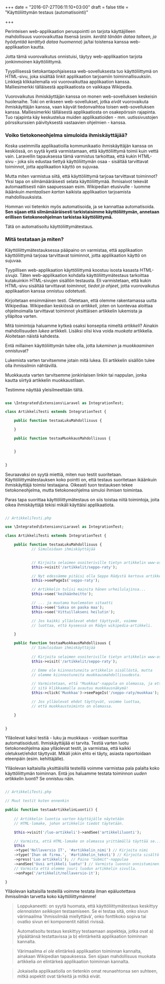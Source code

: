 +++
date = "2016-07-27T06:11:10+03:00"
draft = false
title = "Käyttöliittymän testaus (automatisointi)"

+++

Perinteisen web-applikaation peruspointti on tarjota käyttäjilleen mahdollisuus vuorovaikuttaa itsensä (*esim. kerätä tänään dataa talteen, ja hyödyntää kerättyä dataa huomenna*) ja/tai toistensa kanssa web-applikaation kautta. 

Jotta tämä vuorovaikutus onnistuisi, täytyy web-applikaation tarjota jonkinmoinen käyttöliittymä. 

Tyypillisessä tietokantapohjaisessa web-sovelluksesta tuo käyttöliittymä on HTML-sivu, joka sisältää linkit applikaation tarjoamiin toiminnallisuuksiin. Linkkejä klikkailemalla voi vuorovaikuttaa applikaation kanssa. Malliesimerkki tälläisestä applikaatiosta on vaikkapa Wikipedia.

Vuorovaikutus ihmiskäyttäjän kanssa on monen web-sovelluksen keskeisin huolenaihe. Toki on erikseen web-sovellukset, jotka *eivät* vuorovaikuta ihmiskäyttäjän kanssa, vaan käyvät tiedonvaihtoa toisen web-sovelluksen kanssa. Malliesimerkki tälläisestä applikaatiosta on osakepörssin rajapinta. Tuo rajapinta käy keskustelua muiden applikaatioiden - mm. uutissivustojen pörssikurssien päivityksestä vastaavien ohjelmien - kanssa.

### Voiko tietokoneohjelma simuloida ihmiskäyttäjää?

Koska useimmilla applikaatioilla kommunikaatio ihmiskäyttäjän kanssa on keskiössä, on syytä kyetä varmistamaan, että käyttöliittymä toimii kuin vettä vain. Laravellin tapauksessa tämä varmistus tarkoittaa, että kukin HTML-sivu - joka siis edustaa tiettyä käyttöliittymän osaa - sisältää tarvittavat toiminnot, jotta applikaation käyttö on sujuvaa.

Mutta miten varmistua siitä, että käyttöliittymä tarjoaa tarvittavat toiminnot? Yksi tapa on silmämääräisesti selata käyttöliittymää. Ihmisaivot tekevät automaattisesti näin saapuessaan esim. Wikipedian etusivulle - luomme ikäänkuin *mentaalisen kartan* kaikista applikaation tarjoamista mahdollisuuksista.

Homman voi tietenkin myös automatisoida, ja se kannattaa automatisoida. **Sen sijaan että silmämääräisesti tarkistaisimme käyttöliittymän, annetaan erillisen tietokoneohjelman tarkistaa käyttöliittymä.**

Tätä on automatisoitu käyttöliittymätestaus.

### Mitä testataan ja miten?

Käyttöliittymätestauksessa pääpaino on varmistaa, että applikaation käyttöliittymä tarjoaa tarvittavat toiminnot, jotta applikaation käyttö on sujuvaa. 

Tyypillisen web-applikaation käyttöliittymä koostuu isosta kasasta *HTML-sivuja*. Täten web-applikaation kohdalla käyttöliittymätestaus tarkoittaa kutakuinkin HTML-sivujen sisällön testausta. Eli varmistetaan, että kukin HTML-sivu sisältää tarvittavat *toiminnot, tiedot ja ohjeet*, jotta vuorovaikutus applikaation kanssa onnistuu odotetusti.

Kirjoitetaan ensimmäinen testi. Oletetaan, että olemme rakentamassa uutta Wikipediaa. Wikipedian keskiössä on *artikkeli*, joten on luontevaa aloittaa ohjelmoimalla tarvittavat toiminnot yksittäisen artikkelin lukemista ja ylläpitoa varten. 

Mitä toimintoja haluamme kytkeä osaksi konseptia nimeltä *artikkeli*? Ainakin mahdollisuuden *lukea* artikkeli. Lisäksi olisi kiva voida *muokata* artikkelia. Aloitetaan näistä kahdesta.

Entä millainen käyttöliittymän tulee olla, jotta *lukeminen* ja *muokkaaminen* onnistuvat?

Lukemista varten tarvitsemme jotain mitä lukea. Eli artikkelin sisällön tulee olla ihmissilmin nähtävillä.

Muokkausta varten tarvitsemme jonkinlaisen linkin tai nappulan, jonka kautta siirtyä artikkelin muokkaustilaan.

Testimme näyttää yleisilmeeltään tältä.


```php

use \Integrated\Extensions\Laravel as IntegrationTest;

class ArtikkeliTesti extends IntegrationTest {

	public function testaaLukuMahdollisuus {

	}

	public function testaaMuokkausMahdollisuus {


	}
	

}

```

Seuraavaksi on syytä miettiä, miten nuo testit suoritetaan. Käyttöliittymätestauksen koko pointti on, että testaus suoritetaan ikäänkuin ihmiskäyttäjä toimisi testaajana. Oikeasti tuon testauksen tekee tietokoneohjelma, mutta tietokoneohjelma simuloi ihmisen toimintaa.

Paras tapa suorittaa käyttöliittymätestaus on siis toistaa niitä toimintoja, joita oikea ihmiskäyttäjä tekisi mikäli käyttäisi applikaatiota.

```php

// ArtikkeliTesti.php

use \Integrated\Extensions\Laravel as IntegrationTest;

class ArtikkeliTesti extends IntegrationTest {

	public function testaaLukuMahdollisuus {
			// Simuloidaan ihmiskäyttäjää
			

			// Kirjoita selaimen osoiteriville tietyn artikkelin www-osoite
			$this->visit('/artikkelit/seppo-raty');

			// Nyt edessämme pitäisi olla Seppo Rädystä kertova artikkeli
			$this->seePageIs('seppo-raty');

			// Artikkelin tulisi mainita hänen urheilulajinsa...
			$this->see('keihäänheitto');

			// ... ja muutama kuolematon sitaatti
			$this->see('Saksa on paska maa');
			$this->see('Vittuillakseni heilutin');

			// Jos kaikki ylläolevat ehdot täyttyvät, voimme
			// luottaa, että kyseessä on Rädyn wikipedia-artikkeli.

	}

	public function testaaMuokkausMahdollisuus {
			// Simuloidaan ihmiskäyttäjää
			
			// Kirjoita selaimen osoiteriville tietyn artikkelin www-osoite
			$this->visit('/artikkelit/seppo-raty');

			// Emme ole kiinnostuneita artikkelin sisällöstä, mutta
			// olemme kiinnostuneita muokkausmahdollisuudesta.

			// Varmistetaan, että "Muokkaa"-nappula on olemassa, ja että
			// sitä klikkaamalla avautuu muokkausnäkymä!
			$this->click('Muokkaa')->seePageIs('/seppo-raty/muokkaa');

			// Jos ylläolevat ehdot täyttyvät, voimme luottaa,
			// että muokkaustoiminto on olemassa.

	}
	

}

```

Ylläolevat kaksi testiä - luku ja muokkaus - voidaan suorittaa automatisoidusti. Ihmiskäyttäjää ei tarvita. Testiä varten luotu tietokoneohjelma ajaa ylläolevat testit, ja varmistaa, että kaikki oletukset/ehdot täyttyvät. Mikäli jokin ehto ei täyty, asiasta raportoidaan eteenpäin (esim. kehittäjälle).

Ylläolevan kaltaisilla yksittäisillä testeillä voimme varmistaa pala palalta koko käyttöliittymän toiminnan. Entä jos haluamme testata toiminnon *uuden artikkelin luonti*? Se onnistuu näin.

```php

// ArtikkeliTesti.php

// Muut testit kuten ennenkin

public function testaaArtikkelinLuonti() {
	
	// Artikkelin luontia varten käyttäjälle näytetään
	// HTML-lomake, johon artikkelin tiedot täytetään.

	$this->visit('/luo-artikkeli')->andSee('artikkeliluonti');

	// Varmista, että HTML-lomake on olemassa yrittämällä täyttää se...
	$this
	->type('Nollaversio IT', '#artikkelin_nimi') // Kirjoita nimi
	->type('Ihan ok firma.', '#artikkelin_teksti') // Kirjoita sisältö
	->press('Luo artikkeli'); // Paina "Submit"-nappulaa
	->andSee('Uusi artikkeli luotu!') // Varmista luonnin onnistuminen.
	// Varmista että olemme juuri luodun artikkelin sivulla.
	->onPage('/artikkelit/nollaversio-it'); 

}

```

Ylläolevan kaltaisilla testeillä voimme testata ilman epäluotettava ihmissilmän tarvetta koko käyttöliittymämme!

> Loppukaneetti: on syytä huomata, että käyttöliittymätestaus keskittyy *olennaisten seikkojen* testaamiseen. Se ei testaa sitä, onko sivun värimaailma 'ihmissilmää miellyttävä', onko fonttikoko sopiva tai ovatko sivun eri komponentit nätisti rivissä. 

> Automatisoitu testaus keskittyy testaamaan aspekteja, jotka ovat a) ylipäätänsä testattavissa ja b) elintärkeitä applikaation toiminnan kannalta. 

> Värimaailma *ei ole* elintärkeä applikaation toiminnan kannalta, ainakaan Wikipedian tapauksessa. Sen sijaan mahdollisuus muokata artikkelia *on* elintärkeä applikaation toiminnan kannalta. 

> Jokaisella applikaatiolla on tietenkin omat reunaehtonsa sen suhteen, mitkä aspektit ovat tärkeitä ja mitkä eivät. 





